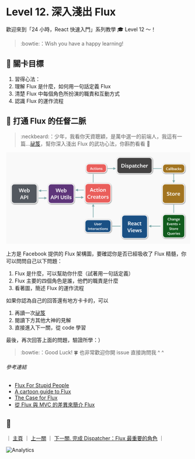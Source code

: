 # Level 12. 深入淺出 Flux

歡迎來到「24 小時，React 快速入門」系列教學 :mortar_board: Level 12 ～！
> :bowtie:：Wish you have a happy learning!


## :checkered_flag: 關卡目標

1. 習得心法：
  1. 理解 Flux 是什麼，如何用一句話定義 Flux
  2. 清楚 Flux 中每個角色所扮演的職責和互動方式
  3. 認識 Flux 的運作流程


## :triangular_flag_on_post: 打通 Flux 的任督二脈

> :neckbeard:：少年，我看你天資聰穎，是萬中選一的前端人，我這有一篇...[祕笈](https://medium.com/p/44a48c320e11)，幫你深入淺出 Flux 的武功心法，你斟酌看看 :lollipop:

![Flux](../assets/flux-diagram.png)

上方是 Facebook 提供的 Flux 架構圖，要確認你是否已經吸收了 Flux 精髓，你可以問問自己以下問題：

1. Flux 是什麼，可以幫助你什麼（試著用一句話定義）
2. Flux 主要的四個角色是誰，他們的職責是什麼
3. 看著圖，簡述 Flux 的運作流程

如果你認為自己的回答還有地方卡卡的，可以

1. 再讀一次[祕笈](https://medium.com/p/44a48c320e11)
2. 閱讀下方其他大神的見解
3. 直接進入下一關，從 code 學習

最後，再次回答上面的問題，驗證所學：）

> :bowtie:：Good Luck! :four_leaf_clover: 也非常歡迎你開 issue 直接詢問我 ^ ^

###### 參考連結

- [Flux For Stupid People](http://blog.andrewray.me/flux-for-stupid-people/)
- [A cartoon guide to Flux](https://code-cartoons.com/a-cartoon-guide-to-flux-6157355ab207)
- [The Case for Flux](https://medium.com/swlh/the-case-for-flux-379b7d1982c6)
- [從 Flux 與 MVC 的差異來簡介 Flux](http://blog.techbridge.cc/2016/04/29/introduce-flux-from-flux-and-mvc/)


## :rocket:

｜ [主頁](../) ｜ [上一關](../level-11_component-lifecycle) ｜ [下一關. 完成 Dispatcher：Flux 最重要的角色](../level-13_flux-dispatcher) ｜


![Analytics](https://shining-ga-beacon.appspot.com/UA-77436651-1/level-12_flux?pixel)
